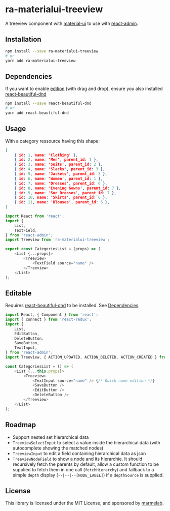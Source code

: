 # ra-materialui-treeview

A treeview component with [material-ui](https://github.com/mui-org/material-ui) to use with [react-admin](https://github.com/marmelab/react-admin).

## Installation

```sh
npm install --save ra-materialui-treeview
# or
yarn add ra-materialui-treeview
```

## Dependencies

If you want to enable [edition](#editable) (with drag and drop), ensure you also installed [react-beautiful-dnd](https://github.com/atlassian/react-beautiful-dnd)

```sh
npm install --save react-beautiful-dnd
# or
yarn add react-beautiful-dnd
```

## Usage

With a category ressource having this shape:

```json
[
    { id: 1, name: 'Clothing' },
    { id: 2, name: 'Men', parent_id: 1 },
    { id: 3, name: 'Suits', parent_id: 2 },
    { id: 4, name: 'Slacks', parent_id: 3 },
    { id: 5, name: 'Jackets', parent_id: 3 },
    { id: 6, name: 'Women', parent_id: 1 },
    { id: 7, name: 'Dresses', parent_id: 6 },
    { id: 8, name: 'Evening Gowns', parent_id: 7 },
    { id: 9, name: 'Sun Dresses', parent_id: 7 },
    { id: 10, name: 'Skirts', parent_id: 6 },
    { id: 11, name: 'Blouses', parent_id: 6 },
]
```

```js
import React from 'react';
import {
    List,
    TextField,
} from 'react-admin';
import Treeview from 'ra-materialui-treeview';

export const CategoriesList = (props) => (
    <List {...props}>
        <Treeview>
            <TextField source="name" />
        </Treeview>
    </List>
);
```

## Editable

Requires [react-beautiful-dnd](https://github.com/atlassian/react-beautiful-dnd) to be installed. See [Dependencies](#dependencies).

```js
import React, { Component } from 'react';
import { connect } from 'react-redux';
import {
    List,
    EditButton,
    DeleteButton,
    SaveButton,
    TextInput,
} from 'react-admin';
import Treeview, { ACTION_UPDATED, ACTION_DELETED, ACTION_CREATED } from 'ra-materialui-treeview';

const CategoriesList = () => (
    <List {...this.props}>
        <Treeview>
            <TextInput source="name" /> {/* Quick name edition */}
            <SaveButton />
            <EditButton />
            <DeleteButton />
        </Treeview>
    </List>
);
```

## Roadmap

* Support nested set hierarchical data
* `TreeviewSelectInput` to select a value inside the hierarchical data (with autocomplete showing the matched nodes)
* `TreeviewInput` to edit a field containing hierarchical data as json
* `TreeviewNodeField` to show a node and its hierarchie. It should recursively fetch the parents by default, allow a custom function to be supplied to fetch them in one call (`fetchHierarchy`) and fallback to a simple `depth` display (`--|--|--[NODE_LABEL]`) if a `depthSource` is supplied.

## License

This library is licensed under the MIT License, and sponsored by [marmelab](http://marmelab.com).
